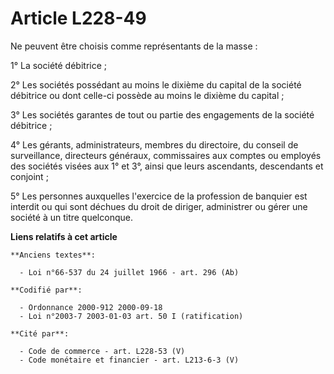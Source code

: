 # Article L228-49

Ne peuvent être choisis comme représentants de la masse :

1° La société débitrice ;

2° Les sociétés possédant au moins le dixième du capital de la société débitrice ou dont celle-ci possède au moins le dixième
du capital ;

3° Les sociétés garantes de tout ou partie des engagements de la société débitrice ;

4° Les gérants, administrateurs, membres du directoire, du conseil de surveillance, directeurs généraux, commissaires aux
comptes ou employés des sociétés visées aux 1° et 3°, ainsi que leurs ascendants, descendants et conjoint ;

5° Les personnes auxquelles l'exercice de la profession de banquier est interdit ou qui sont déchues du droit de diriger,
administrer ou gérer une société à un titre quelconque.

**Liens relatifs à cet article**

	**Anciens textes**:

	  - Loi n°66-537 du 24 juillet 1966 - art. 296 (Ab)

	**Codifié par**:

	  - Ordonnance 2000-912 2000-09-18
	  - Loi n°2003-7 2003-01-03 art. 50 I (ratification)

	**Cité par**:

	  - Code de commerce - art. L228-53 (V)
	  - Code monétaire et financier - art. L213-6-3 (V)
